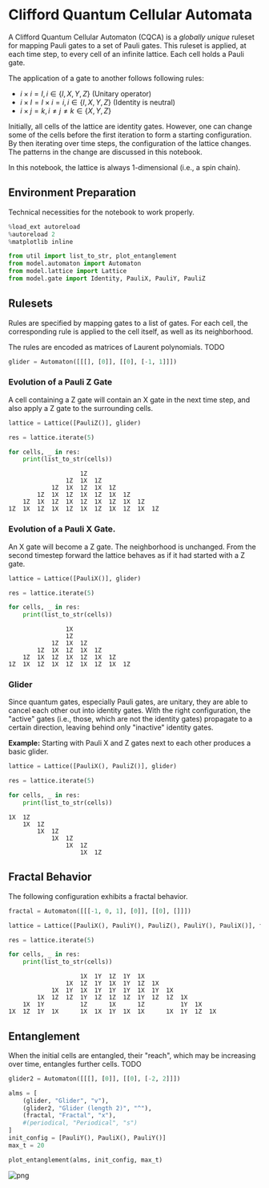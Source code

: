 # Clifford Quantum Cellular Automata
A Clifford Quantum Cellular Automaton (CQCA) is a *globally unique* ruleset for mapping Pauli gates to a set of Pauli gates.
This ruleset is applied, at each time step, to every cell of an infinite lattice.
Each cell holds a Pauli gate.

The application of a gate to another follows following rules:
- $i \times i = I, i \in \{I, X, Y, Z\}$ (Unitary operator)
- $i \times I = I \times i = i, i \in \{I, X, Y, Z\}$ (Identity is neutral)
- $i \times j = k, i \neq j \neq k \in \{X, Y, Z\}$

Initially, all cells of the lattice are identity gates.
However, one can change some of the cells before the first iteration to form a starting configuration.
By then iterating over time steps, the configuration of the lattice changes.
The patterns in the change are discussed in this notebook.

In this notebook, the lattice is always 1-dimensional (i.e., a spin chain).

## Environment Preparation
Technical necessities for the notebook to work properly.


```python
%load_ext autoreload
%autoreload 2
%matplotlib inline
```


```python
from util import list_to_str, plot_entanglement
from model.automaton import Automaton
from model.lattice import Lattice
from model.gate import Identity, PauliX, PauliY, PauliZ
```

## Rulesets
Rules are specified by mapping gates to a list of gates.
For each cell, the corresponding rule is applied to the cell itself, as well as its neighborhood.

The rules are encoded as matrices of Laurent polynomials. TODO


```python
glider = Automaton([[[], [0]], [[0], [-1, 1]]])
```

### Evolution of a Pauli Z Gate
A cell containing a Z gate will contain an X gate in the next time step, and also apply a Z gate to the surrounding cells.


```python
lattice = Lattice([PauliZ()], glider)

res = lattice.iterate(5)

for cells, _ in res:
    print(list_to_str(cells))
```

    					1Z					
    				1Z	1X	1Z				
    			1Z	1X	1Z	1X	1Z			
    		1Z	1X	1Z	1X	1Z	1X	1Z		
    	1Z	1X	1Z	1X	1Z	1X	1Z	1X	1Z	
    1Z	1X	1Z	1X	1Z	1X	1Z	1X	1Z	1X	1Z


### Evolution of a Pauli X Gate.
An X gate will become a Z gate.
The neighborhood is unchanged.
From the second timestep forward the lattice behaves as if it had started with a Z gate.


```python
lattice = Lattice([PauliX()], glider)

res = lattice.iterate(5)

for cells, _ in res:
    print(list_to_str(cells))
```

    				1X				
    				1Z				
    			1Z	1X	1Z			
    		1Z	1X	1Z	1X	1Z		
    	1Z	1X	1Z	1X	1Z	1X	1Z	
    1Z	1X	1Z	1X	1Z	1X	1Z	1X	1Z


### Glider
Since quantum gates, especially Pauli gates, are unitary, they are able to cancel each other out into identity gates. With the right configuration, the "active" gates (i.e., those, which are not the identity gates) propagate to a certain direction, leaving behind only "inactive" identity gates.

**Example:** Starting with Pauli X and Z gates next to each other produces a basic glider.


```python
lattice = Lattice([PauliX(), PauliZ()], glider)

res = lattice.iterate(5)

for cells, _ in res:
    print(list_to_str(cells))
```

    1X	1Z					
    	1X	1Z				
    		1X	1Z			
    			1X	1Z		
    				1X	1Z	
    					1X	1Z


## Fractal Behavior
The following configuration exhibits a fractal behavior.


```python
fractal = Automaton([[[-1, 0, 1], [0]], [[0], []]])
```


```python
lattice = Lattice([PauliX(), PauliY(), PauliZ(), PauliY(), PauliX()], fractal)

res = lattice.iterate(5)

for cells, _ in res:
    print(list_to_str(cells))
```

    					1X	1Y	1Z	1Y	1X					
    				1X	1Z	1Y	1X	1Y	1Z	1X				
    			1X	1Y	1X	1Y	1Y	1Y	1X	1Y	1X			
    		1X	1Z	1Z	1Y	1Z	1Z	1Z	1Y	1Z	1Z	1X		
    	1X	1Y			1Z		1X		1Z			1Y	1X	
    1X	1Z	1Y	1X		1X	1X	1Y	1X	1X		1X	1Y	1Z	1X


## Entanglement
When the initial cells are entangled, their "reach", which may be increasing over time, entangles further cells. TODO


```python
glider2 = Automaton([[[], [0]], [[0], [-2, 2]]])
```


```python
alms = [
    (glider, "Glider", "v"),
    (glider2, "Glider (length 2)", "^"),
    (fractal, "Fractal", "x"),
    #(periodical, "Periodical", "s")
]
init_config = [PauliY(), PauliX(), PauliY()]
max_t = 20
```


```python
plot_entanglement(alms, init_config, max_t)
```


    
![png](README_files/README_18_0.png)
    



```python

```
